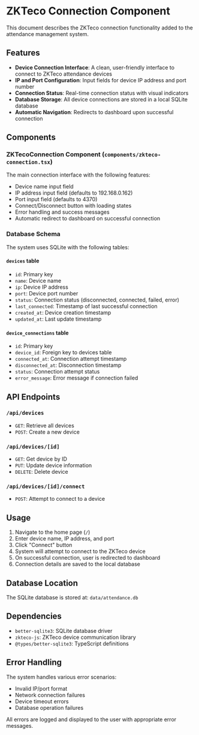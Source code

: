 # ZKTeco Connection Component

This document describes the ZKTeco connection functionality added to the attendance management system.

## Features

- **Device Connection Interface**: A clean, user-friendly interface to connect to ZKTeco attendance devices
- **IP and Port Configuration**: Input fields for device IP address and port number
- **Connection Status**: Real-time connection status with visual indicators
- **Database Storage**: All device connections are stored in a local SQLite database
- **Automatic Navigation**: Redirects to dashboard upon successful connection

## Components

### ZKTecoConnection Component (`components/zkteco-connection.tsx`)

The main connection interface with the following features:
- Device name input field
- IP address input field (defaults to 192.168.0.162)
- Port input field (defaults to 4370)
- Connect/Disconnect button with loading states
- Error handling and success messages
- Automatic redirect to dashboard on successful connection

### Database Schema

The system uses SQLite with the following tables:

#### `devices` table
- `id`: Primary key
- `name`: Device name
- `ip`: Device IP address
- `port`: Device port number
- `status`: Connection status (disconnected, connected, failed, error)
- `last_connected`: Timestamp of last successful connection
- `created_at`: Device creation timestamp
- `updated_at`: Last update timestamp

#### `device_connections` table
- `id`: Primary key
- `device_id`: Foreign key to devices table
- `connected_at`: Connection attempt timestamp
- `disconnected_at`: Disconnection timestamp
- `status`: Connection attempt status
- `error_message`: Error message if connection failed

## API Endpoints

### `/api/devices`
- `GET`: Retrieve all devices
- `POST`: Create a new device

### `/api/devices/[id]`
- `GET`: Get device by ID
- `PUT`: Update device information
- `DELETE`: Delete device

### `/api/devices/[id]/connect`
- `POST`: Attempt to connect to a device

## Usage

1. Navigate to the home page (`/`)
2. Enter device name, IP address, and port
3. Click "Connect" button
4. System will attempt to connect to the ZKTeco device
5. On successful connection, user is redirected to dashboard
6. Connection details are saved to the local database

## Database Location

The SQLite database is stored at: `data/attendance.db`

## Dependencies

- `better-sqlite3`: SQLite database driver
- `zkteco-js`: ZKTeco device communication library
- `@types/better-sqlite3`: TypeScript definitions

## Error Handling

The system handles various error scenarios:
- Invalid IP/port format
- Network connection failures
- Device timeout errors
- Database operation failures

All errors are logged and displayed to the user with appropriate error messages.
